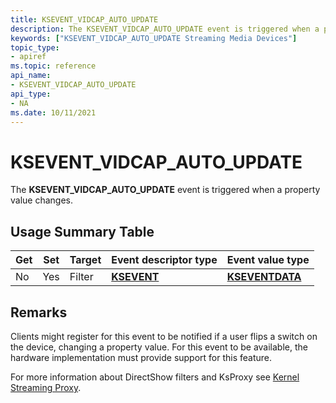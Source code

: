 ```yaml
---
title: KSEVENT_VIDCAP_AUTO_UPDATE
description: The KSEVENT_VIDCAP_AUTO_UPDATE event is triggered when a property value changes.
keywords: ["KSEVENT_VIDCAP_AUTO_UPDATE Streaming Media Devices"]
topic_type:
- apiref
ms.topic: reference
api_name:
- KSEVENT_VIDCAP_AUTO_UPDATE
api_type:
- NA
ms.date: 10/11/2021
---
```


# KSEVENT_VIDCAP_AUTO_UPDATE

The **KSEVENT_VIDCAP_AUTO_UPDATE** event is triggered when a property value changes.

## Usage Summary Table

| Get | Set | Target | Event descriptor type | Event value type |
|--|--|--|--|--|
| No | Yes | Filter | [**KSEVENT**](./ksevent-structure.md) | [**KSEVENTDATA**](/windows-hardware/drivers/ddi/ks/ns-ks-kseventdata) |

## Remarks

Clients might register for this event to be notified if a user flips a switch on the device, changing a property value. For this event to be available, the hardware implementation must provide support for this feature.

For more information about DirectShow filters and KsProxy see [Kernel Streaming Proxy](/windows-hardware/drivers/ddi/_stream/index).